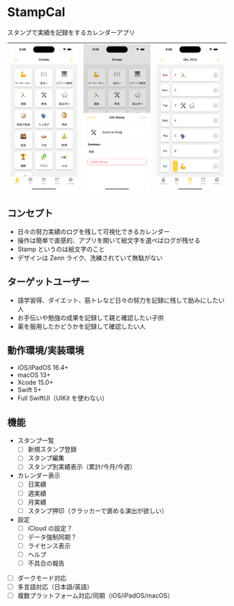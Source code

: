 # StampCal

スタンプで実績を記録をするカレンダーアプリ

| ![](./ScreenShot/stamps.png) | ![](./ScreenShot/edit-stamp.png) | ![](./ScreenShot/week-calendar.png) |
| :--------------------------: | :------------------------------: | :---------------------------------: |

## コンセプト

- 日々の努力実績のログを残して可視化できるカレンダー
- 操作は簡単で直感的、アプリを開いて絵文字を選べばログが残せる
- Stamp というのは絵文字のこと
- デザインは Zenn ライク、洗練されていて無駄がない

## ターゲットユーザー

- 語学習得、ダイエット、筋トレなど日々の努力を記録に残して励みにしたい人
- お手伝いや勉強の成果を記録して親と確認したい子供
- 薬を服用したかどうかを記録して確認したい人

## 動作環境/実装環境

- iOS/iPadOS 16.4+
- macOS 13+
- Xcode 15.0+
- Swift 5+
- Full SwiftUI（UIKit を使わない）

## 機能

- スタンプ一覧
  - [ ] 新規スタンプ登録
  - [ ] スタンプ編集
  - [ ] スタンプ別実績表示（累計/今月/今週）
- カレンダー表示
  - [ ] 日実績
  - [ ] 週実績
  - [ ] 月実績
  - [ ] スタンプ押印（クラッカーで褒める演出が欲しい）
- 設定
  - [ ] iCloud の設定？
  - [ ] データ強制同期？
  - [ ] ライセンス表示
  - [ ] ヘルプ
  - [ ] 不具合の報告
- [ ] ダークモード対応
- [ ] 多言語対応（日本語/英語）
- [ ] 複数プラットフォーム対応/同期（iOS/iPadOS/macOS）
